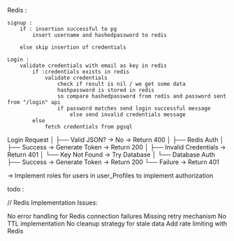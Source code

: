 

Redis : 


	signup : 
		if : insertion successful to pg 
			insert username and hashedpassword to redis 
		
		else skip insertion of credentials 
	
	Login : 
        validate credentials with email as key in redis 
            if :credentials exists in redis
                validate credentials 
                    check if result is nil / we get some data 
                    hashpassword is stored in redis 
                    so compare hashedpassword from redis and password sent from "/login" api 
                    if password matches send login successful message
                        else send invalid credentials message
            else 
                fetch credentials from pgsql 

Login Request
│
├── Valid JSON? → No → Return 400
│
├── Redis Auth
│   ├── Success → Generate Token → Return 200
│   ├── Invalid Credentials → Return 401
│   └── Key Not Found → Try Database
│
└── Database Auth
    ├── Success → Generate Token → Return 200
    └── Failure → Return 401

-> Implement roles for users in user_Profiles to implement authorization 

todo : 

//  Redis Implementation Issues:


No error handling for Redis connection failures
Missing retry mechanism
No TTL implementation
No cleanup strategy for stale data 
Add rate limiting with Redis